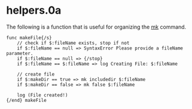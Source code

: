 # helpers.0a

The following is a function that is useful for organizing the [mk](https://0aoq.github.io/0aInterpreter/?md/api/files/mk.md) command.

```
func makeFile{/s}
    // check if $:fileName exists, stop if not
    if $:fileName == null => SyntaxError Please provide a fileName parameter.
    if $:fileName == null => {/stop}
    if $:fileName == $:fileName => log Creating File: $:fileName

    // create file
    if $:makeDir == true => mk includedir $:fileName
    if $:makeDir == false => mk false $:fileName

    log (File created!)
{/end} makeFile
```